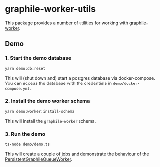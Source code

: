 # graphile-worker-utils

This package provides a number of utilities for working with
[graphile-worker](https://github.com/graphile/worker).

## Demo

### 1. Start the demo database

```sh
yarn demo:db:reset
```

This will (shut down and) start a postgres database via docker-compose.
You can access the database with the credentials in `demo/docker-compose.yml`.

### 2. Install the demo worker schema

```sh
yarn demo:worker:install-schema
```

This will install the `graphile-worker` schema.

### 3. Run the demo

```sh
ts-node demo/demo.ts
```

This will create a couple of jobs and demonstrate the behaviour of the
[PersistentGraphileQueueWorker](./src/persistent-worker.ts).
